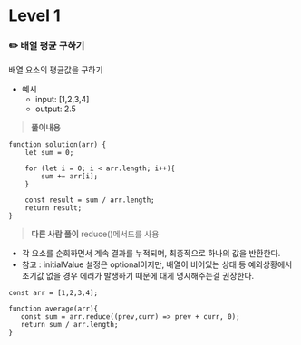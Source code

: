 # Level 1

### ✏️ 배열 평균 구하기
배열 요소의 평균값을 구하기

- 예시 
  - input: [1,2,3,4]
  - output: 2.5

> **풀이내용**

```
function solution(arr) {
    let sum = 0;

    for (let i = 0; i < arr.length; i++){
        sum += arr[i];
    }

    const result = sum / arr.length;
    return result;
}
```

> **다른 사람 풀이**
  reduce()메서드를 사용
  - 각 요소를 순회하면서 계속 결과를 누적되며, 최종적으로 하나의 값을 반환한다.
  - 참고 : initialValue 설정은 optional이지만, 배열이 비어있는 상태 등 예외상황에서 초기값 없을 경우 에러가 발생하기 때문에 대게 명시해주는걸 권장한다.
  
  ```
  const arr = [1,2,3,4];
  
  function average(arr){
     const sum = arr.reduce((prev,curr) => prev + curr, 0);
     return sum / arr.length;
  }
 
  ```
